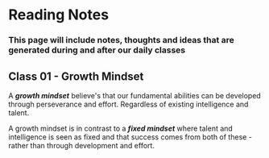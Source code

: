 # **Reading Notes**

### This page will include notes, thoughts and ideas that are generated during and after our daily classes

## Class 01 - Growth Mindset

A ***growth mindset*** believe's that our fundamental abilities can be developed through perseverance and effort. Regardless of existing intelligence and talent. 

A growth mindset is in contrast to a ***fixed mindset*** where talent and intelligence is seen as fixed and that success comes from both of these - rather than through development and effort.

